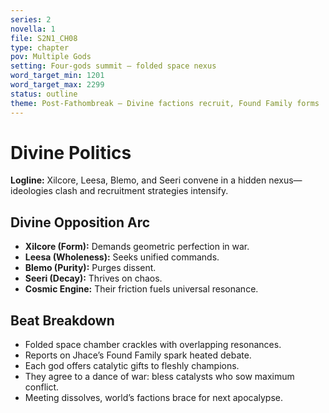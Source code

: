 ```yaml
---
series: 2
novella: 1
file: S2N1_CH08
type: chapter
pov: Multiple Gods
setting: Four-gods summit — folded space nexus
word_target_min: 1201
word_target_max: 2299
status: outline
theme: Post-Fathombreak — Divine factions recruit, Found Family forms
---
```

# Divine Politics

**Logline:** Xilcore, Leesa, Blemo, and Seeri convene in a hidden nexus—ideologies clash and recruitment strategies intensify.

## Divine Opposition Arc
- **Xilcore (Form):** Demands geometric perfection in war.
- **Leesa (Wholeness):** Seeks unified commands.
- **Blemo (Purity):** Purges dissent.
- **Seeri (Decay):** Thrives on chaos.
- **Cosmic Engine:** Their friction fuels universal resonance.

## Beat Breakdown
- Folded space chamber crackles with overlapping resonances.
- Reports on Jhace’s Found Family spark heated debate.
- Each god offers catalytic gifts to fleshly champions.
- They agree to a dance of war: bless catalysts who sow maximum conflict.
- Meeting dissolves, world’s factions brace for next apocalypse.

